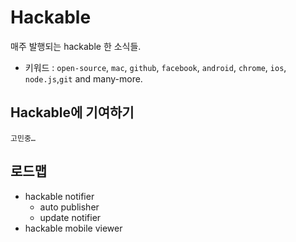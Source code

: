 # Hackable

매주 발행되는 hackable 한 소식들.

* 키워드 : `open-source`, `mac`, `github`, `facebook`, `android`, `chrome`, `ios`, `node.js`,`git` and many-more.

## Hackable에 기여하기

`고민중…`

## 로드맵

* hackable notifier
	* auto publisher
	* update notifier
* hackable mobile viewer